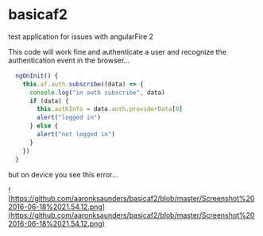 # basicaf2
test application for issues with angularFire 2

This code will work fine and authenticate a user and recognize the authentication event in the browser...
```javascript
  ngOnInit() {
    this.af.auth.subscribe((data) => {
      console.log("in auth subscribe", data)
      if (data) {
        this.authInfo = data.auth.providerData[0]
        alert("logged in")
      } else {
        alert("not logged in")
      }
    })
  }
```  

but on device you see this error...

![https://github.com/aaronksaunders/basicaf2/blob/master/Screenshot%202016-06-18%2021.54.12.png](https://github.com/aaronksaunders/basicaf2/blob/master/Screenshot%202016-06-18%2021.54.12.png)
